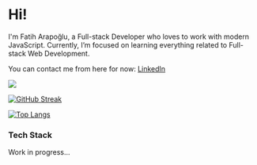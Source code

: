 # Hi!

I'm Fatih Arapoğlu, a Full-stack Developer who loves to work with modern JavaScript. Currently, I’m focused on learning everything related to Full-stack Web Development.

You can contact me from here for now: [LinkedIn](https://www.linkedin.com/in/fatiharapoglu/)

![](https://komarev.com/ghpvc/?username=fatiharapoglu)

[![GitHub Streak](https://streak-stats.demolab.com?user=fatiharapoglu&theme=dark&background=000000&border_radius=5)](https://git.io/streak-stats)

[![Top Langs](https://github-readme-stats.vercel.app/api/top-langs/?username=fatiharapoglu&layout=compact&theme=vision-friendly-dark)](https://github.com/anuraghazra/github-readme-stats)

### Tech Stack

Work in progress...
